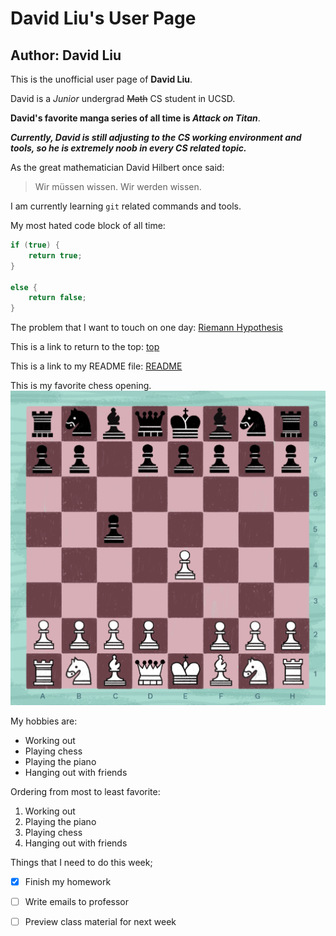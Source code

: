 # David Liu's User Page
## Author: David Liu
This is the unofficial user page of **David Liu**. 

David is a *Junior* undergrad ~~Math~~ CS student in UCSD. 

**David's favorite manga series of all time is *Attack on Titan***. 

***Currently, David is still adjusting to the CS working environment and tools, so he is extremely noob in every CS related topic.***

As the great mathematician David Hilbert once said: 
> Wir müssen wissen. 
> Wir werden wissen.

I am currently learning `git` related commands and tools. 

My most hated code block of all time:
```c++
if (true) {
    return true;
}

else {
    return false;
}
```
The problem that I want to touch on one day: [Riemann Hypothesis](https://en.wikipedia.org/wiki/Riemann_hypothesis)

This is a link to return to the top: [top](#david-lius-user-page)

This is a link to my README file: [README](README.md)

This is my favorite chess opening. 
![Sicilian Defense](SicilianDefense.png)

My hobbies are: 
- Working out
- Playing chess
- Playing the piano 
- Hanging out with friends

Ordering from most to least favorite:
1. Working out
2. Playing the piano
3. Playing chess
4. Hanging out with friends

Things that I need to do this week; 
- [x] Finish my homework
- [ ] Write emails to professor
- [ ] Preview class material for next week

